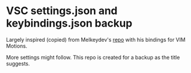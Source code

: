 # VSC settings.json and keybindings.json backup

Largely inspired (copied) from Melkeydev's [repo](https://github.com/Melkeydev/vscode_bindings) with his bindings for VIM Motions.

More settings might follow.
This repo is created for a backup as the title suggests.
